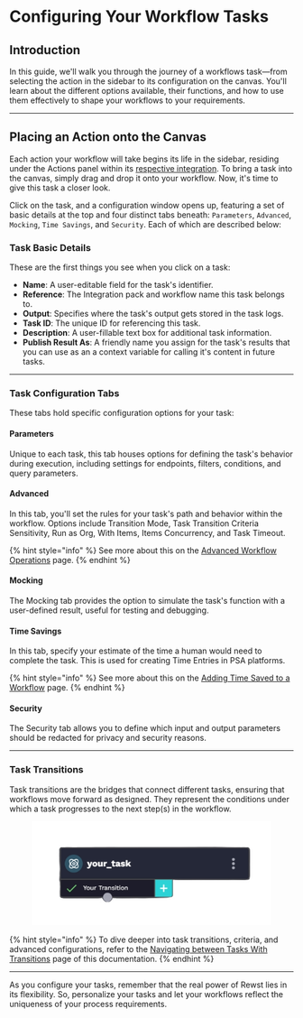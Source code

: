 # Configuring Your Workflow Tasks

## Introduction

In this guide, we'll walk you through the journey of a workflows task—from selecting the action in the sidebar to its configuration on the canvas. You'll learn about the different options available, their functions, and how to use them effectively to shape your workflows to your requirements.

***

## Placing an Action onto the Canvas

Each action your workflow will take begins its life in the sidebar, residing under the Actions panel within its [respective integration](../../integrations/). To bring a task into the canvas, simply drag and drop it onto your workflow. Now, it's time to give this task a closer look.

Click on the task, and a configuration window opens up, featuring a set of basic details at the top and four distinct tabs beneath: `Parameters`, `Advanced`, `Mocking`, `Time Savings`, and `Security`. Each of which are described below:

### Task Basic Details

These are the first things you see when you click on a task:

* **Name**: A user-editable field for the task's identifier.
* **Reference**: The Integration pack and workflow name this task belongs to.
* **Output**: Specifies where the task's output gets stored in the task logs.
* **Task ID**: The unique ID for referencing this task.
* **Description**: A user-fillable text box for additional task information.
* **Publish Result As**: A friendly name you assign for the task's results that you can use as an a context variable for calling it's content in future tasks.

***

### Task Configuration Tabs

These tabs hold specific configuration options for your task:

#### Parameters

Unique to each task, this tab houses options for defining the task's behavior during execution, including settings for endpoints, filters, conditions, and query parameters.

#### Advanced

In this tab, you'll set the rules for your task's path and behavior within the workflow. Options include Transition Mode, Task Transition Criteria Sensitivity, Run as Org, With Items, Items Concurrency, and Task Timeout.

{% hint style="info" %}
See more about this on the [Advanced Workflow Operations](advanced-workflow-operations.md) page.
{% endhint %}

#### Mocking

The Mocking tab provides the option to simulate the task's function with a user-defined result, useful for testing and debugging.

#### Time Savings

In this tab, specify your estimate of the time a human would need to complete the task. This is used for creating Time Entries in PSA platforms.

{% hint style="info" %}
See more about this on the [Adding Time Saved to a Workflow](adding-time-saved-to-a-workflow.md) page.
{% endhint %}

#### Security

The Security tab allows you to define which input and output parameters should be redacted for privacy and security reasons.

***

### Task Transitions

Task transitions are the bridges that connect different tasks, ensuring that workflows move forward as designed. They represent the conditions under which a task progresses to the next step(s) in the workflow.

<figure><img src="../../../.gitbook/assets/task_transition.png" alt=""><figcaption></figcaption></figure>

{% hint style="info" %}
To dive deeper into task transitions, criteria, and advanced configurations, refer to the [Navigating between Tasks With Transitions](navigating-between-tasks-with-transitions.md) page of this documentation.
{% endhint %}

***

As you configure your tasks, remember that the real power of Rewst lies in its flexibility. So, personalize your tasks and let your workflows reflect the uniqueness of your process requirements.
